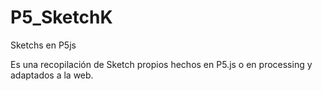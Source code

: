 # P5_SketchK
Sketchs en P5js


Es una recopilación de Sketch propios hechos en P5.js o en processing y adaptados a la web.
